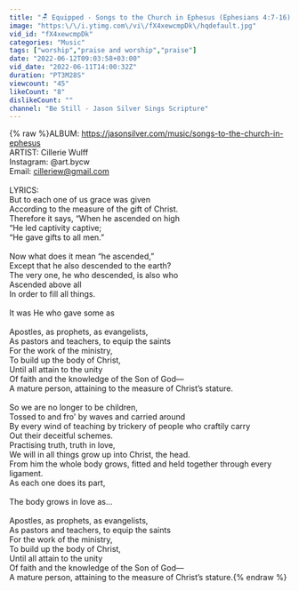 ```yaml
---
title: "🪑 Equipped - Songs to the Church in Ephesus (Ephesians 4:7-16)"
image: "https:\/\/i.ytimg.com\/vi\/fX4xewcmpDk\/hqdefault.jpg"
vid_id: "fX4xewcmpDk"
categories: "Music"
tags: ["worship","praise and worship","praise"]
date: "2022-06-12T09:03:58+03:00"
vid_date: "2022-06-11T14:00:32Z"
duration: "PT3M28S"
viewcount: "45"
likeCount: "8"
dislikeCount: ""
channel: "Be Still - Jason Silver Sings Scripture"
---
```

{% raw %}ALBUM: <a rel="nofollow" target="blank" href="https://jasonsilver.com/music/songs-to-the-church-in-ephesus">https://jasonsilver.com/music/songs-to-the-church-in-ephesus</a><br />ARTIST: Cillerie Wulff<br />Instagram: @art.bycw<br />Email: cilleriew@gmail.com<br /><br />LYRICS:<br />But to each one of us grace was given <br />According to the measure of the gift of Christ.<br />Therefore it says, “When he ascended on high <br />“He led captivity captive; <br />“He gave gifts to all men.” <br /><br />Now what does it mean “he ascended,” <br />Except that he also descended to the earth?<br />The very one, he who descended, is also who<br />Ascended above all<br />In order to fill all things. <br /><br />It was He who gave some as<br /><br />Apostles, as prophets, as evangelists, <br />As pastors and teachers, to equip the saints<br />For the work of the ministry, <br />To build up the body of Christ, <br />Until all attain to the unity<br />Of faith and the knowledge of the Son of God—<br />A mature person, attaining to the measure of Christ’s stature. <br /><br />So we are no longer to be children, <br />Tossed to and fro' by waves and carried around<br />By every wind of teaching by trickery of people who craftily carry<br />Out their deceitful schemes. <br />Practising truth, truth in love,<br />We will in all things grow up into Christ, the head.<br />From him the whole body grows, fitted and held together through every ligament. <br />As each one does its part,<br /><br />The body grows in love as...<br /><br />Apostles, as prophets, as evangelists, <br />As pastors and teachers, to equip the saints<br />For the work of the ministry, <br />To build up the body of Christ, <br />Until all attain to the unity<br />Of faith and the knowledge of the Son of God—<br />A mature person, attaining to the measure of Christ’s stature.{% endraw %}
